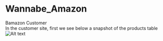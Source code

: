 # Wannabe_Amazon

Bamazon Customer</br>
In the customer site, first we see below a snapshot of the products table</br>
![Alt text]("screenshots/products_original.png")

